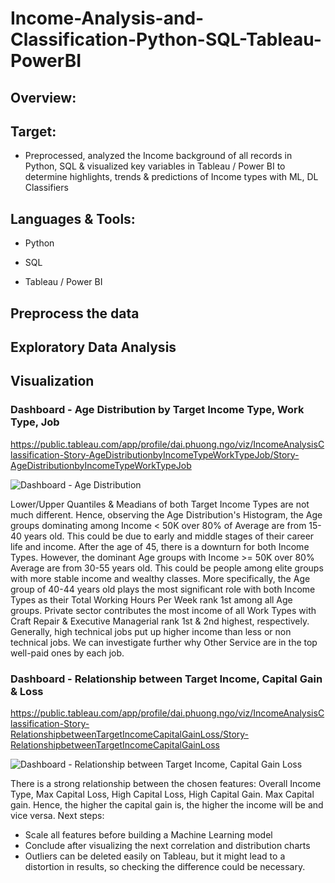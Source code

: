 # Income-Analysis-and-Classification-Python-SQL-Tableau-PowerBI

## Overview:


## Target:

- Preprocessed, analyzed the Income background of all records in Python, SQL & visualized key variables in Tableau / Power BI to determine highlights, trends & predictions of Income types with ML, DL Classifiers

## Languages & Tools:

- Python

- SQL

- Tableau / Power BI

## Preprocess the data


## Exploratory Data Analysis


## Visualization


### Dashboard - Age Distribution by Target Income Type, Work Type, Job

https://public.tableau.com/app/profile/dai.phuong.ngo/viz/IncomeAnalysisClassification-Story-AgeDistributionbyIncomeTypeWorkTypeJob/Story-AgeDistributionbyIncomeTypeWorkTypeJob

![Dashboard - Age Distribution](https://user-images.githubusercontent.com/70437668/144765740-8b23636e-e8ec-4b3b-9fc4-660088d45e9a.jpg)

Lower/Upper Quantiles & Meadians of both Target Income Types are not much different. Hence, observing the Age Distribution's Histogram, the Age groups dominating among Income < 50K over 80% of Average are from 15-40 years old. This could be due to early and middle stages of their career life and income. After the age of 45, there is a downturn for both Income Types. However, the dominant Age groups with Income >= 50K over 80% Average are from 30-55 years old. This could be people among elite groups with more stable income and wealthy classes. More specifically, the Age group of 40-44 years old plays the most significant role with both Income Types as their Total Working Hours Per Week rank 1st among all Age groups. Private sector contributes the most income of all Work Types with Craft Repair & Executive Managerial rank 1st & 2nd highest, respectively. Generally, high technical jobs put up higher income than less or non technical jobs. We can investigate further why Other Service are in the top well-paid ones by each job.

### Dashboard - Relationship between Target Income, Capital Gain & Loss

https://public.tableau.com/app/profile/dai.phuong.ngo/viz/IncomeAnalysisClassification-Story-RelationshipbetweenTargetIncomeCapitalGainLoss/Story-RelationshipbetweenTargetIncomeCapitalGainLoss

![Dashboard - Relationship between Target Income, Capital Gain   Loss](https://user-images.githubusercontent.com/70437668/144766378-2bfe704d-cecf-45ee-bd06-0aad7d8a2322.jpg)

There is a strong relationship between the chosen features: Overall Income Type, Max Capital Loss, High Capital Loss, High Capital Gain. Max Capital gain. Hence, the higher the capital gain is, the higher the income will be and vice versa.
Next steps:
- Scale all features before building a Machine Learning model
- Conclude after visualizing the next correlation and distribution charts
- Outliers can be deleted easily on Tableau, but it might lead to a distortion in results, so checking the difference could be necessary.

